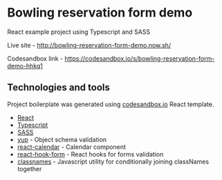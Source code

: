 # Bowling reservation form demo

React example project using Typescript and SASS

Live site - http://bowling-reservation-form-demo.now.sh/

Codesandbox link - https://codesandbox.io/s/bowling-reservation-form-demo-hhkq1

## Technologies and tools

Project boilerplate was generated using [codesandbox.io](https://codesandbox.io/) React template.

- [React](https://reactjs.org/)
- [Typescript](https://www.typescriptlang.org/)
- [SASS](https://sass-lang.com/)
- [yup](https://github.com/jquense/yup) - Object schema validation
- [react-calendar](http://projects.wojtekmaj.pl/react-calendar/) - Calendar component
- [react-hook-form](https://react-hook-form.com/) - React hooks for forms validation
- [classnames](https://github.com/JedWatson/classnames) - Javascript utility for conditionally joining classNames together
